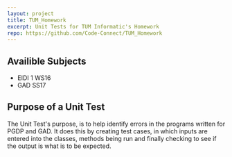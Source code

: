 ```yaml
---
layout: project
title: TUM_Homework
excerpt: Unit Tests for TUM Informatic's Homework
repo: https://github.com/Code-Connect/TUM_Homework
---
```


## Availible Subjects
- EIDI 1 WS16
- GAD SS17

## Purpose of a Unit Test
The Unit Test's purpose, is to help identify errors in the programs written for PGDP and GAD. It does this by creating test cases, in which inputs are entered into the classes, methods being run and finally checking to see if the output is what is to be expected.

